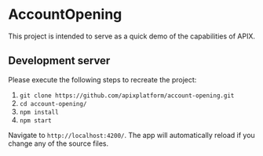 # AccountOpening

This project is intended to serve as a quick demo of the capabilities of APIX.

## Development server

Please execute the following steps to recreate the project:

1.  `git clone https://github.com/apixplatform/account-opening.git`
2.  `cd account-opening/`
3.  `npm install`
4.  `npm start`

Navigate to `http://localhost:4200/`. The app will automatically reload if you change any of the source files.
